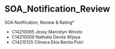 # SOA_Notification_Review
SOA Notification, Review & Rating*

- C14210065 Jessy Marcelyn Winoto
- C14210009 Nathalia Devita Wijaya
- C14210125 Cilmara Ekia Benita Putri
